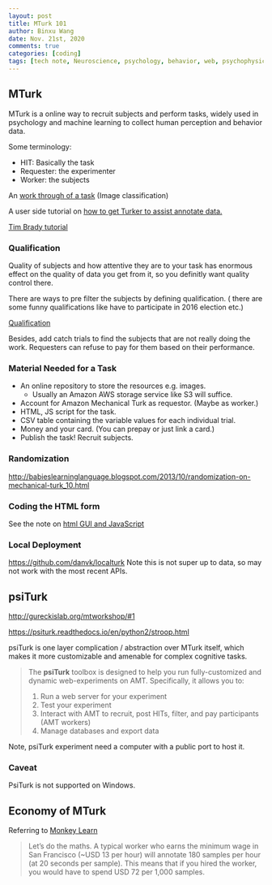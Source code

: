 ```yaml
---
layout: post
title: MTurk 101
author: Binxu Wang
date: Nov. 21st, 2020
comments: true
categories: [coding]
tags: [tech note, Neuroscience, psychology, behavior, web, psychophysics]
---
```


## MTurk 

MTurk is a online way to recruit subjects and perform tasks, widely used in psychology and machine learning to collect human perception and behavior data. 

Some terminology: 

* HIT: Basically the task
* Requester: the experimenter
* Worker: the subjects

An [work through of a task](https://docs.aws.amazon.com/AWSMechTurk/latest/RequesterUI/CreatingYourBatchofHITs.html)  (Image classification)

A user side tutorial on [how to get Turker to assist annotate data. ](https://monkeylearn.com/blog/mechanical-turk-101-use-mturk-tagging-training-data/)

[Tim Brady tutorial](https://bradylab.ucsd.edu/ttt/)

### Qualification
Quality of subjects and how attentive they are to your task has enormous effect on the quality of data you get from it, so you definitly want quality control there.

There are ways to pre filter the subjects by defining qualification. ( there are some funny qualifications like have to participate in 2016 election etc.)

[Qualification](https://blog.mturk.com/tutorial-understanding-requirements-and-qualifications-99a26069fba2)

Besides, add catch trials to find the subjects that are not really doing the work. Requesters can refuse to pay for them based on their performance. 

### Material Needed for a Task

* An online repository to store the resources e.g. images. 
	* Usually an Amazon AWS storage service like S3 will suffice. 
* Account for Amazon Mechanical Turk as requestor. (Maybe as worker.)
* HTML, JS script for the task. 
* CSV table containing the variable values for each individual trial. 
* Money and your card. (You can prepay or just link a card.)
* Publish the task! Recruit subjects. 

### Randomization
http://babieslearninglanguage.blogspot.com/2013/10/randomization-on-mechanical-turk_10.html

### Coding the HTML form

See the note on [html GUI and JavaScript](HTML-JS-101.md)

### Local Deployment

https://github.com/danvk/localturk
Note this is not super up to data, so may not work with the most recent APIs. 


## psiTurk

http://gureckislab.org/mtworkshop/#1

https://psiturk.readthedocs.io/en/python2/stroop.html

psiTurk is one layer complication / abstraction over MTurk itself, which makes it more customizable and amenable for complex cognitive tasks. 

> The **psiTurk** toolbox is designed to help you run fully-customized and dynamic web-experiments on AMT. Specifically, it allows you to:
>
> 1. Run a web server for your experiment
> 2. Test your experiment
> 3. Interact with AMT to recruit, post HITs, filter, and pay participants (AMT workers)
> 4. Manage databases and export data

Note, psiTurk experiment need a computer with a public port to host it. 



### Caveat

PsiTurk is not supported on Windows.

## Economy of MTurk

Referring to [Monkey Learn](https://monkeylearn.com/blog/mechanical-turk-101-use-mturk-tagging-training-data/)

> Let’s do the maths. A typical worker who earns the minimum wage in San Francisco (~USD 13 per hour) will annotate 180 samples per hour (at 20 seconds per sample). This means that if you hired the worker, you would have to spend USD 72 per 1,000 samples.